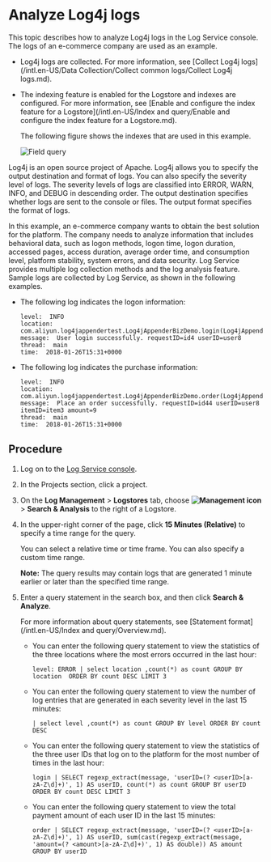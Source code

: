 # Analyze Log4j logs

This topic describes how to analyze Log4j logs in the Log Service console. The logs of an e-commerce company are used as an example.

-   Log4j logs are collected. For more information, see [Collect Log4j logs](/intl.en-US/Data Collection/Collect common logs/Collect Log4j logs.md).
-   The indexing feature is enabled for the Logstore and indexes are configured. For more information, see [Enable and configure the index feature for a Logstore](/intl.en-US/Index and query/Enable and configure the index feature for a Logstore.md).

    The following figure shows the indexes that are used in this example.

    ![Field query](https://static-aliyun-doc.oss-cn-hangzhou.aliyuncs.com/assets/img/en-US/1111144851/p5909.png)


Log4j is an open source project of Apache. Log4j allows you to specify the output destination and format of logs. You can also specify the severity level of logs. The severity levels of logs are classified into ERROR, WARN, INFO, and DEBUG in descending order. The output destination specifies whether logs are sent to the console or files. The output format specifies the format of logs.

In this example, an e-commerce company wants to obtain the best solution for the platform. The company needs to analyze information that includes behavioral data, such as logon methods, logon time, logon duration, accessed pages, access duration, average order time, and consumption level, platform stability, system errors, and data security. Log Service provides multiple log collection methods and the log analysis feature. Sample logs are collected by Log Service, as shown in the following examples.

-   The following log indicates the logon information:

    ```
    level:  INFO  
    location:  com.aliyun.log4jappendertest.Log4jAppenderBizDemo.login(Log4jAppenderBizDemo.java:38)
    message:  User login successfully. requestID=id4 userID=user8  
    thread:  main  
    time:  2018-01-26T15:31+0000
    ```

-   The following log indicates the purchase information:

    ```
    level:  INFO  
    location:  com.aliyun.log4jappendertest.Log4jAppenderBizDemo.order(Log4jAppenderBizDemo.java:46)
    message:  Place an order successfully. requestID=id44 userID=user8 itemID=item3 amount=9  
    thread:  main  
    time:  2018-01-26T15:31+0000
    ```


## Procedure

1.  Log on to the [Log Service console](https://sls.console.aliyun.com).

2.  In the Projects section, click a project.

3.  On the **Log Management** \> **Logstores** tab, choose **![Management icon](https://static-aliyun-doc.oss-cn-hangzhou.aliyuncs.com/assets/img/en-US/9484688951/p52166.png)** \> **Search & Analysis** to the right of a Logstore.

4.  In the upper-right corner of the page, click **15 Minutes \(Relative\)** to specify a time range for the query.

    You can select a relative time or time frame. You can also specify a custom time range.

    **Note:** The query results may contain logs that are generated 1 minute earlier or later than the specified time range.

5.  Enter a query statement in the search box, and then click **Search & Analyze**.

    For more information about query statements, see [Statement format](/intl.en-US/Index and query/Overview.md).

    -   You can enter the following query statement to view the statistics of the three locations where the most errors occurred in the last hour:

        ```
        level: ERROR | select location ,count(*) as count GROUP BY  location  ORDER BY count DESC LIMIT 3
        ```

    -   You can enter the following query statement to view the number of log entries that are generated in each severity level in the last 15 minutes:

        ```
        | select level ,count(*) as count GROUP BY level ORDER BY count DESC
        ```

    -   You can enter the following query statement to view the statistics of the three user IDs that log on to the platform for the most number of times in the last hour:

        ```
        login | SELECT regexp_extract(message, 'userID=(? <userID>[a-zA-Z\d]+)', 1) AS userID, count(*) as count GROUP BY userID ORDER BY count DESC LIMIT 3
        ```

    -   You can enter the following query statement to view the total payment amount of each user ID in the last 15 minutes:

        ```
        order | SELECT regexp_extract(message, 'userID=(? <userID>[a-zA-Z\d]+)', 1) AS userID, sum(cast(regexp_extract(message, 'amount=(? <amount>[a-zA-Z\d]+)', 1) AS double)) AS amount GROUP BY userID
        ```


